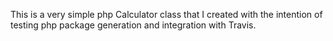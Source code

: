 This is a very simple php Calculator class that I created with the intention of testing php package generation and integration with Travis.